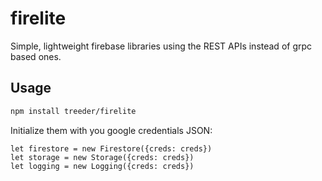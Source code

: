 # firelite

Simple, lightweight firebase libraries using the REST APIs instead of grpc based ones. 

## Usage

```sh
npm install treeder/firelite
```

Initialize them with you google credentials JSON:

```
let firestore = new Firestore({creds: creds})
let storage = new Storage({creds: creds})
let logging = new Logging({creds: creds})
```
